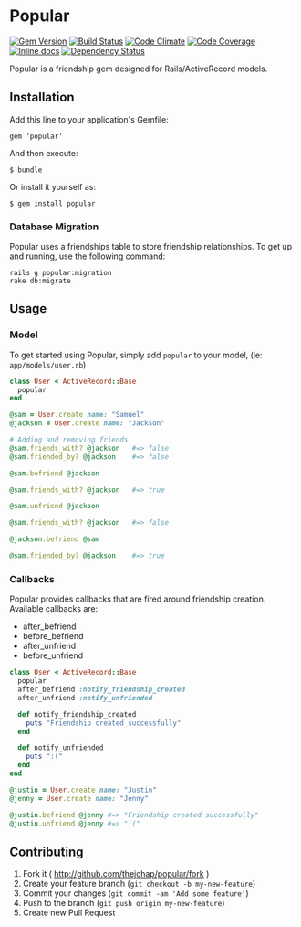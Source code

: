 # Popular
[![Gem Version](https://badge.fury.io/rb/popular.png)](http://badge.fury.io/rb/popular)
[![Build Status](https://travis-ci.org/thejchap/popular.svg?branch=master)](https://travis-ci.org/thejchap/popular)
[![Code Climate](https://codeclimate.com/github/thejchap/popular.png)](https://codeclimate.com/github/thejchap/popular)
[![Code Coverage](https://codeclimate.com/github/thejchap/popular/coverage.png)](https://codeclimate.com/github/thejchap/popular)
[![Inline docs](http://inch-pages.github.io/github/thejchap/popular.png)](http://inch-pages.github.io/github/thejchap/popular)
[![Dependency Status](https://gemnasium.com/thejchap/popular.svg)](https://gemnasium.com/thejchap/popular)

Popular is a friendship gem designed for Rails/ActiveRecord models.

## Installation

Add this line to your application's Gemfile:

    gem 'popular'

And then execute:

    $ bundle

Or install it yourself as:

    $ gem install popular

### Database Migration

Popular uses a friendships table to store friendship relationships.
To get up and running, use the following command:

    rails g popular:migration
    rake db:migrate

## Usage

### Model

To get started using Popular, simply add `popular` to your model, (ie: `app/models/user.rb`)

```ruby
class User < ActiveRecord::Base
  popular
end

@sam = User.create name: "Samuel"
@jackson = User.create name: "Jackson"

# Adding and removing friends
@sam.friends_with? @jackson   #=> false
@sam.friended_by? @jackson    #=> false

@sam.befriend @jackson

@sam.friends_with? @jackson   #=> true

@sam.unfriend @jackson

@sam.friends_with? @jackson   #=> false

@jackson.befriend @sam

@sam.friended_by? @jackson    #=> true
```

### Callbacks

Popular provides callbacks that are fired around friendship creation. Available callbacks are:
  - after_befriend
  - before_befriend
  - after_unfriend
  - before_unfriend


```ruby
class User < ActiveRecord::Base
  popular
  after_befriend :notify_friendship_created
  after_unfriend :notify_unfriended

  def notify_friendship_created
    puts "Friendship created successfully"
  end

  def notify_unfriended
    puts ":("
  end
end

@justin = User.create name: "Justin"
@jenny = User.create name: "Jenny"

@justin.befriend @jenny #=> "Friendship created successfully"
@justin.unfriend @jenny #=> ":("
```

## Contributing

1. Fork it ( http://github.com/thejchap/popular/fork )
2. Create your feature branch (`git checkout -b my-new-feature`)
3. Commit your changes (`git commit -am 'Add some feature'`)
4. Push to the branch (`git push origin my-new-feature`)
5. Create new Pull Request
